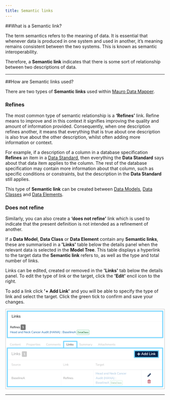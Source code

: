 ```yaml
---
title: Semantic links
---
```


##What is a Semantic link?

The term semantics refers to the meaning of data. It is essential that whenever data is produced in one system and used in another, it’s meaning remains consistent between the two systems. This is known as semantic interoperability. 

Therefore, a **Semantic link** indicates that there is some sort of relationship between two descriptions of data. 

---

##How are Semantic links used?

There are two types of **Semantic links** used within [Mauro Data Mapper](https://modelcatalogue.cs.ox.ac.uk/mdm-ui/#/home). 

### Refines

The most common type of semantic relationship is a **‘Refines’** link. Refine means to improve and in this context it signifies improving the quality and amount of information provided. Consequently, when one description refines another, it means that everything that is true about one description is also true about the other description, whilst often adding more information or context. 

For example, if a description of a column in a database specification **Refines** an item in a [Data Standard](../../glossary/data-standard/data-standard.md), then everything the **Data Standard** says about that data item applies to the column. The rest of the database specification may contain more information about that column, such as specific conditions or constraints, but the description in the **Data Standard** still applies.

This type of **Semantic link** can be created between [Data Models](../../glossary/data-model/data-model.md), [Data Classes](../../glossary/data-class/data-class.md) and [Data Elements](../../glossary/data-element/data-element.md).

### Does not refine

Similarly, you can also create a **‘does not refine’** link which is used to indicate that the present definition is not intended as a refinement of another. 


If a **Data Model**, **Data Class** or **Data Element** contain any **Semantic links**, these are summarised in a **'Links'** table below the details panel when the relevant data is selected in the **Model Tree**. This table displays a hyperlink to the target data the **Semantic link** refers to, as well as the type and total number of links.


Links can be edited, created or removed in the **'Links'** tab below the details panel. To edit the type of link or the target, click the **'Edit'** encil icon to the right. 

To add a link click **'+ Add Link'** and you will be able to specify the type of link and select the target. Click the green tick to confirm and save your changes. 

![Semantic links details panel](semantic-links-details-panel.png)


---